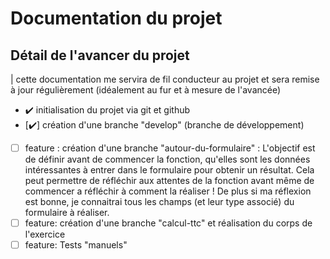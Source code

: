 # Documentation du projet

## Détail de l'avancer du projet

| cette documentation me servira de fil conducteur au projet et sera remise à jour régulièrement (idéalement au fur et à mesure de l'avancée)

- :heavy_check_mark: initialisation du projet via git et github
- [:heavy_check_mark:] création d'une branche "develop" (branche de développement)
- [ ] feature : création d'une branche "autour-du-formulaire" : L'objectif est de définir avant de commencer la fonction, qu'elles sont les données intéressantes à entrer dans le formulaire pour obtenir un résultat. Cela peut permettre de réfléchir aux attentes de la fonction avant même de commencer a réfléchir à comment la réaliser ! De plus si ma réflexion est bonne, je connaitrai tous les champs (et leur type associé) du formulaire à réaliser.
- [ ] feature: création d'une branche "calcul-ttc" et réalisation du corps de l'exercice
- [ ] feature: Tests "manuels"